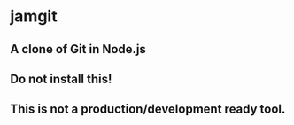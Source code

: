# jamgit

## A clone of Git in Node.js

## Do not install this!  
## This is not a production/development ready tool.

